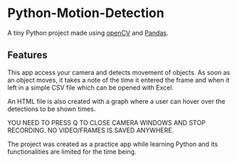 # Python-Motion-Detection


A tiny Python project made using [openCV](https://docs.opencv.org/4.x/index.html) and [Pandas](https://pandas.pydata.org/). 

## Features
This app access your camera and detects movement of objects. As soon as an object moves, it takes a note of the time it entered the frame and when it left in a simple CSV file which can be opened with Excel. 

An HTML file is also created with a graph where a user can hover over the detections to be shown times. 

YOU NEED TO PRESS Q TO CLOSE CAMERA WINDOWS AND STOP RECORDING.
NO VIDEO/FRAMES IS SAVED ANYWHERE. 

The project was created as a practice app while learning Python and its functionalities are limited for the time being. 

